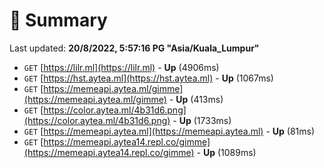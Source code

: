 # 📖 Summary
Last updated: **20/8/2022, 5:57:16 PG "Asia/Kuala_Lumpur"**

- `GET` [https://lilr.ml](https://lilr.ml) - **Up** (4906ms)
- `GET` [https://hst.aytea.ml](https://hst.aytea.ml) - **Up** (1067ms)
- `GET` [https://memeapi.aytea.ml/gimme](https://memeapi.aytea.ml/gimme) - **Up** (413ms)
- `GET` [https://color.aytea.ml/4b31d6.png](https://color.aytea.ml/4b31d6.png) - **Up** (1733ms)
- `GET` [https://memeapi.aytea.ml](https://memeapi.aytea.ml) - **Up** (81ms)
- `GET` [https://memeapi.aytea14.repl.co/gimme](https://memeapi.aytea14.repl.co/gimme) - **Up** (1089ms)
